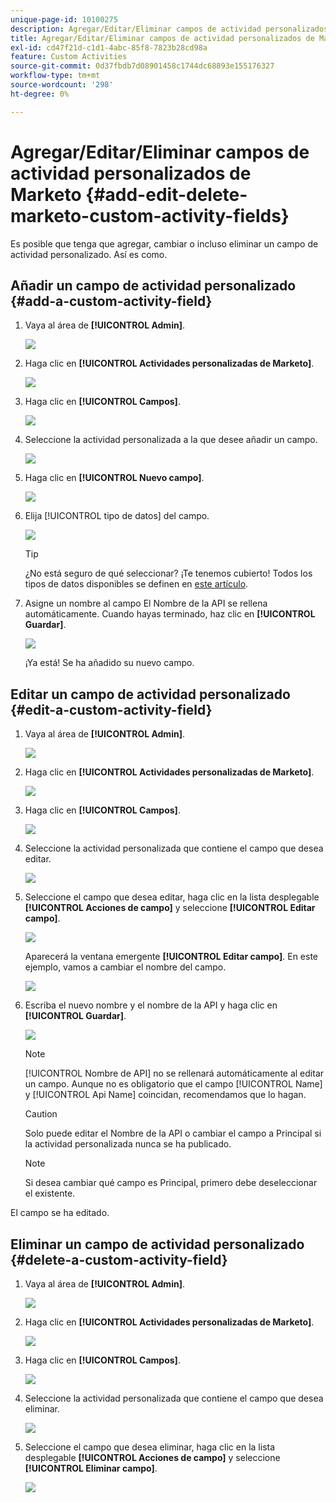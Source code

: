 ```yaml
---
unique-page-id: 10100275
description: Agregar/Editar/Eliminar campos de actividad personalizados de Marketo - Documentos de Marketo - Documentación del producto
title: Agregar/Editar/Eliminar campos de actividad personalizados de Marketo
exl-id: cd47f21d-c1d1-4abc-85f8-7823b28cd98a
feature: Custom Activities
source-git-commit: 0d37fbdb7d08901458c1744dc68893e155176327
workflow-type: tm+mt
source-wordcount: '298'
ht-degree: 0%

---
```


# Agregar/Editar/Eliminar campos de actividad personalizados de Marketo {#add-edit-delete-marketo-custom-activity-fields}

Es posible que tenga que agregar, cambiar o incluso eliminar un campo de actividad personalizado. Así es como.

## Añadir un campo de actividad personalizado {#add-a-custom-activity-field}

1. Vaya al área de **[!UICONTROL Admin]**.

   ![](assets/add-edit-delete-marketo-custom-activity-fields-1.png)

1. Haga clic en **[!UICONTROL Actividades personalizadas de Marketo]**.

   ![](assets/add-edit-delete-marketo-custom-activity-fields-2.png)

1. Haga clic en **[!UICONTROL Campos]**.

   ![](assets/add-edit-delete-marketo-custom-activity-fields-3.png)

1. Seleccione la actividad personalizada a la que desee añadir un campo.

   ![](assets/add-edit-delete-marketo-custom-activity-fields-4.png)

1. Haga clic en **[!UICONTROL Nuevo campo]**.

   ![](assets/add-edit-delete-marketo-custom-activity-fields-5.png)

1. Elija [!UICONTROL tipo de datos] del campo.

   ![](assets/add-edit-delete-marketo-custom-activity-fields-6.png)

   >[!TIP]
   >
   >¿No está seguro de qué seleccionar? ¡Te tenemos cubierto! Todos los tipos de datos disponibles se definen en [este artículo](/help/marketo/product-docs/administration/field-management/custom-field-type-glossary.md).

1. Asigne un nombre al campo El Nombre de la API se rellena automáticamente. Cuando hayas terminado, haz clic en **[!UICONTROL Guardar]**.

   ![](assets/add-edit-delete-marketo-custom-activity-fields-7.png)

   ¡Ya está! Se ha añadido su nuevo campo.

## Editar un campo de actividad personalizado {#edit-a-custom-activity-field}

1. Vaya al área de **[!UICONTROL Admin]**.

   ![](assets/add-edit-delete-marketo-custom-activity-fields-8.png)

1. Haga clic en **[!UICONTROL Actividades personalizadas de Marketo]**.

   ![](assets/add-edit-delete-marketo-custom-activity-fields-9.png)

1. Haga clic en **[!UICONTROL Campos]**.

   ![](assets/add-edit-delete-marketo-custom-activity-fields-10.png)

1. Seleccione la actividad personalizada que contiene el campo que desea editar.

   ![](assets/add-edit-delete-marketo-custom-activity-fields-11.png)

1. Seleccione el campo que desea editar, haga clic en la lista desplegable **[!UICONTROL Acciones de campo]** y seleccione **[!UICONTROL Editar campo]**.

   ![](assets/add-edit-delete-marketo-custom-activity-fields-12.png)

   Aparecerá la ventana emergente **[!UICONTROL Editar campo]**. En este ejemplo, vamos a cambiar el nombre del campo.

   ![](assets/add-edit-delete-marketo-custom-activity-fields-13.png)

1. Escriba el nuevo nombre y el nombre de la API y haga clic en **[!UICONTROL Guardar]**.

   ![](assets/add-edit-delete-marketo-custom-activity-fields-14.png)

   >[!NOTE]
   >
   >[!UICONTROL Nombre de API] no se rellenará automáticamente al editar un campo. Aunque no es obligatorio que el campo [!UICONTROL Name] y [!UICONTROL Api Name] coincidan, recomendamos que lo hagan.

   >[!CAUTION]
   >
   >Solo puede editar el Nombre de la API o cambiar el campo a Principal si la actividad personalizada nunca se ha publicado.

   >[!NOTE]
   >
   >Si desea cambiar qué campo es Principal, primero debe deseleccionar el existente.

El campo se ha editado.

## Eliminar un campo de actividad personalizado {#delete-a-custom-activity-field}

1. Vaya al área de **[!UICONTROL Admin]**.

   ![](assets/add-edit-delete-marketo-custom-activity-fields-15.png)

1. Haga clic en **[!UICONTROL Actividades personalizadas de Marketo]**.

   ![](assets/add-edit-delete-marketo-custom-activity-fields-16.png)

1. Haga clic en **[!UICONTROL Campos]**.

   ![](assets/add-edit-delete-marketo-custom-activity-fields-17.png)

1. Seleccione la actividad personalizada que contiene el campo que desea eliminar.

   ![](assets/add-edit-delete-marketo-custom-activity-fields-18.png)

1. Seleccione el campo que desea eliminar, haga clic en la lista desplegable **[!UICONTROL Acciones de campo]** y seleccione **[!UICONTROL Eliminar campo]**.

   ![](assets/add-edit-delete-marketo-custom-activity-fields-19.png)
